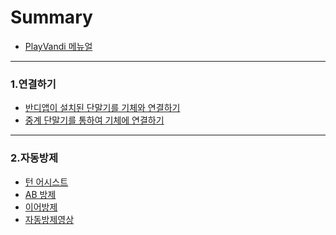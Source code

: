 # Summary

* [PlayVandi 메뉴얼](README.md)

***
### 1.연결하기
* [반디앱이 설치된 단말기를 기체와 연결하기](Network/단말기바로기체연결.md)
* [중계 단말기를 통하여 기체에 연결하기](Network/중계단말기를통해연결.md)
<!-- * [네트워크 이름, 비밀번호 변경하기](Network/네트워크이름비번변경.md) -->

<!--
***
### 2.기능
* [앱 시작하기](Functions/앱시작하기.md)
* [기체 시동걸기](Functions/기체시동걸기.md)
* [기체 이륙하기](Functions/기체이륙하기.md)
* [비행모드 변경하기](Functions/비행모드변경하기.md)
* [이륙고도 변경하기](Functions/이륙고도변경하기.md)
* [방제폭 변경하기](Functions/방제폭변경하기.md)
* [리플레이비행 설정하기](Functions/리플레이비행설정하기.md)
* [입제, 액제 선택하기](Functions/입제액제선택하기.md)
* [맵 잠그기, 해제하기](Functions/맵잠그기해제하기.md)
* [방제 제어권한 변경하기](Functions/방제제어권한변경하기.md)
* [지적도 보기](Functions/지적도사용하기.md)
* [지적도 특정지번표시 보기](Functions/특정지번표시보기.md)
* [CLEAR 버튼 사용하기](Functions/CLEAR버튼사용하기.md)
* [리턴 투 홈 (Return to home)](Functions/리턴투홈.md)
* [기체 착륙하기](Functions/기체착륙하기.md)
* [착륙 후 모터가동 해제하기](Functions/착륙후모터가동해제.md)
-->

***
### 2.자동방제
* [턴 어시스트](Auto/TurnAssist/턴어시스트.md)
* [AB 방제](Auto/AB/AB방제.md)
* [이어방제](Auto/ProceedCD/이어방제.md)
* [자동방제영상](Auto/AB/ABAutoTerrainFollowing.md)

<!-- 이미지 삽입코드
<img width="400" src="./Images/turnassist1.png"><br>
-->